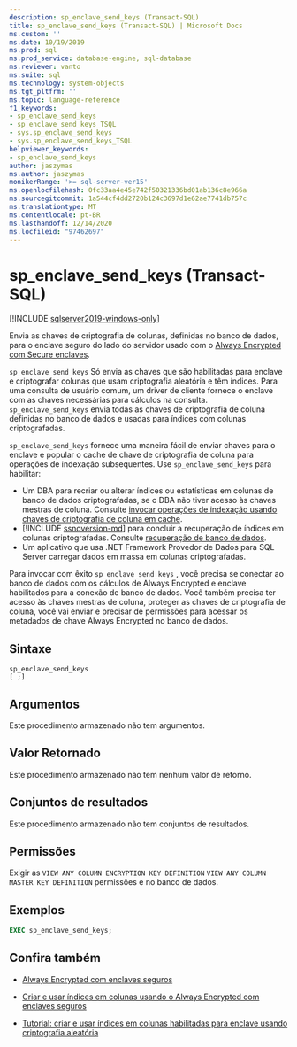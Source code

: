 ```yaml
---
description: sp_enclave_send_keys (Transact-SQL)
title: sp_enclave_send_keys (Transact-SQL) | Microsoft Docs
ms.custom: ''
ms.date: 10/19/2019
ms.prod: sql
ms.prod_service: database-engine, sql-database
ms.reviewer: vanto
ms.suite: sql
ms.technology: system-objects
ms.tgt_pltfrm: ''
ms.topic: language-reference
f1_keywords:
- sp_enclave_send_keys
- sp_enclave_send_keys_TSQL
- sys.sp_enclave_send_keys
- sys.sp_enclave_send_keys_TSQL
helpviewer_keywords:
- sp_enclave_send_keys
author: jaszymas
ms.author: jaszymas
monikerRange: '>= sql-server-ver15'
ms.openlocfilehash: 0fc33aa4e45e742f50321336bd01ab136c8e966a
ms.sourcegitcommit: 1a544cf4dd2720b124c3697d1e62ae7741db757c
ms.translationtype: MT
ms.contentlocale: pt-BR
ms.lasthandoff: 12/14/2020
ms.locfileid: "97462697"
---
```

# <a name="sp_enclave_send_keys-transact-sql"></a>sp_enclave_send_keys (Transact-SQL)
[!INCLUDE [sqlserver2019-windows-only](../../includes/applies-to-version/sqlserver2019-windows-only.md)]

Envia as chaves de criptografia de colunas, definidas no banco de dados, para o enclave seguro do lado do servidor usado com o [Always Encrypted com Secure enclaves](../security/encryption/always-encrypted-enclaves.md).

`sp_enclave_send_keys` Só envia as chaves que são habilitadas para enclave e criptografar colunas que usam criptografia aleatória e têm índices. Para uma consulta de usuário comum, um driver de cliente fornece o enclave com as chaves necessárias para cálculos na consulta. `sp_enclave_send_keys` envia todas as chaves de criptografia de coluna definidas no banco de dados e usadas para índices com colunas criptografadas. 

`sp_enclave_send_keys` fornece uma maneira fácil de enviar chaves para o enclave e popular o cache de chave de criptografia de coluna para operações de indexação subsequentes. Use `sp_enclave_send_keys` para habilitar:
- Um DBA para recriar ou alterar índices ou estatísticas em colunas de banco de dados criptografadas, se o DBA não tiver acesso às chaves mestras de coluna. Consulte [invocar operações de indexação usando chaves de criptografia de coluna em cache](../security/encryption/always-encrypted-enclaves-create-use-indexes.md#invoke-indexing-operations-using-cached-column-encryption-keys).
- [!INCLUDE [ssnoversion-md](../../includes/ssnoversion-md.md)] para concluir a recuperação de índices em colunas criptografadas. Consulte [recuperação de banco de dados](../security/encryption/always-encrypted-enclaves.md#database-recovery).
- Um aplicativo que usa .NET Framework Provedor de Dados para SQL Server carregar dados em massa em colunas criptografadas.

Para invocar com êxito `sp_enclave_send_keys` , você precisa se conectar ao banco de dados com os cálculos de Always Encrypted e enclave habilitados para a conexão de banco de dados. Você também precisa ter acesso às chaves mestras de coluna, proteger as chaves de criptografia de coluna, você vai enviar e precisar de permissões para acessar os metadados de chave Always Encrypted no banco de dados. 

## <a name="syntax"></a>Sintaxe  
  
```
sp_enclave_send_keys
[ ;]  
```

## <a name="arguments"></a>Argumentos

Este procedimento armazenado não tem argumentos.

## <a name="return-value"></a>Valor Retornado

Este procedimento armazenado não tem nenhum valor de retorno.
  
## <a name="result-sets"></a>Conjuntos de resultados

Este procedimento armazenado não tem conjuntos de resultados.
  
## <a name="permissions"></a>Permissões

 Exigir as `VIEW ANY COLUMN ENCRYPTION KEY DEFINITION` `VIEW ANY COLUMN MASTER KEY DEFINITION` permissões e no banco de dados.  
  
## <a name="examples"></a>Exemplos  
  
```sql
EXEC sp_enclave_send_keys;  
```

## <a name="see-also"></a>Confira também
- [Always Encrypted com enclaves seguros](../security/encryption/always-encrypted-enclaves.md) 
 
- [Criar e usar índices em colunas usando o Always Encrypted com enclaves seguros](../security/encryption/always-encrypted-enclaves-create-use-indexes.md)

- [Tutorial: criar e usar índices em colunas habilitadas para enclave usando criptografia aleatória](../security/tutorial-creating-using-indexes-on-enclave-enabled-columns-using-randomized-encryption.md)
